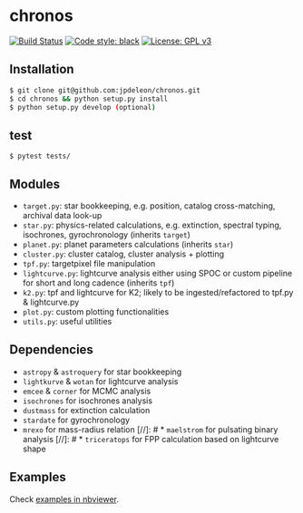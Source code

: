 # chronos
[![Build Status](https://travis-ci.com/jpdeleon/chronos.svg?branch=master)](https://travis-ci.com/jpdeleon/chronos)
[![Code style: black](https://img.shields.io/badge/code%20style-black-000000.svg)](https://github.com/ambv/black)
[![License: GPL v3](https://img.shields.io/badge/license-GPLv3-blue.svg)](https://www.gnu.org/licenses/gpl-3.0)


## Installation
```bash
$ git clone git@github.com:jpdeleon/chronos.git
$ cd chronos && python setup.py install
$ python setup.py develop (optional)
```


## test
```
$ pytest tests/
```


## Modules
* `target.py`: star bookkeeping, e.g. position, catalog cross-matching, archival data look-up
* `star.py`: physics-related calculations, e.g. extinction, spectral typing, isochrones, gyrochronology (inherits `target`)
* `planet.py`: planet parameters calculations (inherits `star`)
* `cluster.py`: cluster catalog, cluster analysis + plotting
* `tpf.py`: targetpixel file manipulation
* `lightcurve.py`: lightcurve analysis either using SPOC or custom pipeline for short and long cadence (inherits `tpf`)
* `k2.py`: tpf and lightcurve for K2; likely to be ingested/refactored to tpf.py & lightcurve.py
* `plot.py`: custom plotting functionalities
* `utils.py`: useful utilities


## Dependencies
* `astropy` & `astroquery` for star bookkeeping
* `lightkurve` & `wotan` for lightcurve analysis
* `emcee` & `corner` for MCMC analysis
* `isochrones` for isochrones analysis
* `dustmass` for extinction calculation
* `stardate` for gyrochronology
* `mrexo` for mass-radius relation
[//]: # * `maelstrom` for pulsating binary analysis
[//]: # * `triceratops` for FPP calculation based on lightcurve shape


## Examples
Check [examples in nbviewer](https://nbviewer.jupyter.org/github/jpdeleon/chronos/tree/master/notebooks/).
